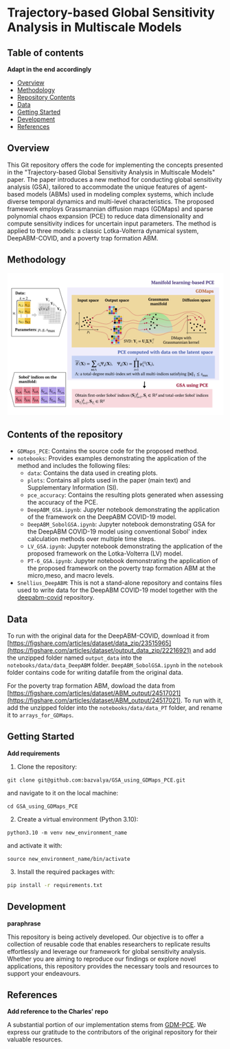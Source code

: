 # Trajectory-based Global Sensitivity Analysis in Multiscale Models

## Table of contents

**Adapt in the end accordingly**

- [Overview](#overview)
- [Methodology](#methodology)
- [Repository Contents](#repository-contents)
- [Data](#data)
- [Getting Started](#getting-started)
- [Development](#development)
- [References](#references)

## Overview
This Git repository offers the code for implementing the concepts presented in the "Trajectory-based Global Sensitivity Analysis in Multiscale Models" paper. The paper introduces a new method for conducting global sensitivity analysis (GSA), tailored to accommodate the unique features of agent-based models (ABMs) used in modeling complex systems, which include diverse temporal dynamics and multi-level characteristics. The proposed framework employs Grassmannian diffusion maps (GDMaps) and sparse polynomial chaos expansion (PCE) to reduce data dimensionality and compute sensitivity indices for uncertain input parameters. The method is applied to three models: a classic Lotka-Volterra dynamical system, DeepABM-COVID, and a poverty trap formation ABM. 

## Methodology

<p align="center">
  <img width="1000" src="repository_files/GSA_GDMaps_PCE_pipeline.jpg">
</p>

## Contents of the repository

- `GDMaps_PCE`: Contains the source code for the proposed method.
- `notebooks`: Provides examples demonstrating the application of the method and includes the following files:
  - `data`: Contains the data used in creating plots.
  - `plots`: Contains all plots used in the paper (main text) and Supplementary Information (SI).
  - `pce_accuracy`: Contains the resulting plots generated when assessing the accuracy of the PCE.
  - `DeepABM_GSA.ipynb`: Jupyter notebook demonstrating the application of the framework on the DeepABM COVID-19 model.
  - `DeepABM_SobolGSA.ipynb`: Jupyter notebook demonstrating GSA for the DeepABM COVID-19 model using conventional Sobol' index calculation methods over multiple time steps.
  - `LV_GSA.ipynb`: Jupyter notebook demonstrating the application of the proposed framework on the Lotka-Volterra (LV) model.
  - `PT-6_GSA.ipynb`: Jupyter notebook demonstrating the application of the proposed framework on the poverty trap formation ABM at the micro,meso, and macro levels.
- `Snellius_DeepABM`: This is not a stand-alone repository and contains files used to write data for the DeepABM COVID-19 model together with the [deepabm-covid](https://github.com/ayushchopra96/deepabm-covid.) repository.

## Data

To run with the original data for the DeepABM-COVID, download it from [https://figshare.com/articles/dataset/data_zip/23515965](https://figshare.com/articles/dataset/output_data_zip/22216921) and add the unzipped folder named `output_data` into the `notebooks/data/data_DeepABM` folder. `DeepABM_SobolGSA.ipynb` in the `notebook` folder contains code for writing datafile from the original data.

For the poverty trap formation ABM, dowload the data from [https://figshare.com/articles/dataset/ABM_output/24517021](https://figshare.com/articles/dataset/ABM_output/24517021). To run with it, add the unzipped folder into the `notebooks/data/data_PT` folder, and rename it to `arrays_for_GDMaps`.

## Getting Started

**Add requirements**

1. Clone the repository:
```
git clone git@github.com:bazvalya/GSA_using_GDMaps_PCE.git
```
and navigate to it on the local machine:
```
cd GSA_using_GDMaps_PCE
```
2. Create a virtual environment (Python 3.10):
```
python3.10 -m venv new_environment_name
```
and activate it with:
```
source new_environment_name/bin/activate
```
3. Install the required packages with:
```bash
pip install -r requirements.txt
```

## Development

**paraphrase**

This repository is being actively developed. Our objective is to offer a collection of reusable code that enables researchers to replicate results effortlessly and leverage our framework for global sensitivity analysis. Whether you are aiming to reproduce our findings or explore novel applications, this repository provides the necessary tools and resources to support your endeavours.

## References 

**Add reference to the Charles' repo**

A substantial portion of our implementation stems from [GDM-PCE](https://github.com/katiana22/GDM-PCE). We express our gratitude to the contributors of the original repository for their valuable resources.
